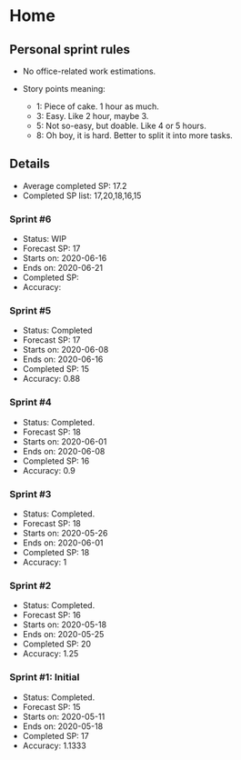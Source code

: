 # Home

## Personal sprint rules
- No office-related work estimations.
- Story points meaning:

  + 1: Piece of cake. 1 hour as much.
  + 3: Easy. Like 2 hour, maybe 3.
  + 5: Not so-easy, but doable. Like 4 or 5 hours.
  + 8: Oh boy, it is hard. Better to split it into more tasks.

## Details
* Average completed SP: 17.2
* Completed SP list: 17,20,18,16,15

### Sprint #6
* Status: WIP
* Forecast SP: 17
* Starts on: 2020-06-16
* Ends on: 2020-06-21
* Completed SP:
* Accuracy:

### Sprint #5
* Status: Completed
* Forecast SP: 17
* Starts on: 2020-06-08
* Ends on: 2020-06-16
* Completed SP: 15
* Accuracy: 0.88

### Sprint #4
* Status: Completed.
* Forecast SP: 18
* Starts on: 2020-06-01
* Ends on: 2020-06-08
* Completed SP: 16
* Accuracy: 0.9

### Sprint #3
* Status: Completed.
* Forecast SP: 18
* Starts on: 2020-05-26
* Ends on: 2020-06-01
* Completed SP: 18
* Accuracy: 1

### Sprint #2
* Status: Completed.
* Forecast SP: 16
* Starts on: 2020-05-18
* Ends on: 2020-05-25
* Completed SP: 20
* Accuracy: 1.25

### Sprint #1: Initial
* Status: Completed.
* Forecast SP: 15
* Starts on: 2020-05-11
* Ends on: 2020-05-18
* Completed SP: 17
* Accuracy: 1.1333
